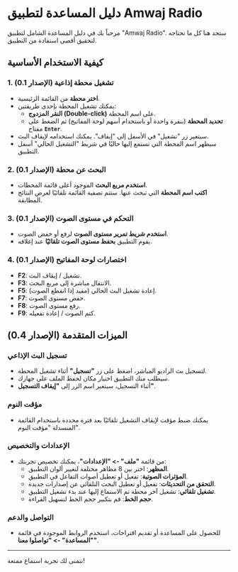# دليل المساعدة لتطبيق Amwaj Radio

مرحباً بك في دليل المساعدة الشامل لتطبيق "Amwaj Radio". ستجد هنا كل ما تحتاجه لتحقيق أقصى استفادة من التطبيق.

## كيفية الاستخدام الأساسية

### 1. تشغيل محطة إذاعية (الإصدار 0.1)
- **اختر محطة** من القائمة الرئيسية.
- يمكنك تشغيل المحطة بإحدى طريقتين:
  - **النقر المزدوج (Double-click)** على اسم المحطة.
  - **تحديد المحطة** (بنقرة واحدة أو باستخدام أسهم لوحة المفاتيح) ثم الضغط على مفتاح **`Enter`**.
- سيتغير زر "تشغيل" في الأسفل إلى "إيقاف". يمكنك استخدامه لإيقاف البث.
- سيظهر اسم المحطة التي تستمع إليها حاليًا في شريط "التشغيل الحالي" أسفل التطبيق.

### 2. البحث عن محطة (الإصدار 0.1)
- **استخدم مربع البحث** الموجود أعلى قائمة المحطات.
- **اكتب اسم المحطة** التي تبحث عنها. ستتم تصفية القائمة تلقائيًا لعرض النتائج المطابقة.

### 3. التحكم في مستوى الصوت (الإصدار 0.1)
- **استخدم شريط تمرير مستوى الصوت** لرفع أو خفض الصوت.
- يقوم التطبيق **بحفظ مستوى الصوت تلقائيًا** عند إغلاقه.

### 4. اختصارات لوحة المفاتيح (الإصدار 0.1)
- **F2**: تشغيل / إيقاف البث.
- **F3**: الانتقال مباشرة إلى مربع البحث.
- **F5**: إعادة تشغيل البث الحالي (مفيد إذا انقطع الصوت).
- **F7**: خفض مستوى الصوت.
- **F8**: رفع مستوى الصوت.
- **F9**: كتم الصوت / إعادة تفعيله.

## الميزات المتقدمة (الإصدار 0.4)

### تسجيل البث الإذاعي
- لتسجيل بث الراديو المباشر، اضغط على زر **"تسجيل"** أثناء تشغيل المحطة.
- سيطلب منك التطبيق اختيار مكان لحفظ الملف على جهازك.
- أثناء التسجيل، سيتغير اسم الزر إلى **"إيقاف التسجيل"**.

### مؤقت النوم
- يمكنك ضبط مؤقت لإيقاف التشغيل تلقائيًا بعد فترة محددة باستخدام القائمة المنسدلة "مؤقت النوم".

### الإعدادات والتخصيص
- من قائمة **"ملف" -> "الإعدادات"**، يمكنك تخصيص تجربتك:
  - **المظهر**: اختر بين 8 مظاهر مختلفة لتغيير ألوان التطبيق.
  - **المؤثرات الصوتية**: تفعيل أو تعطيل أصوات التفاعل في التطبيق.
  - **التحقق من التحديثات**: تفعيل أو تعطيل البحث التلقائي عن إصدارات جديدة.
  - **تشغيل تلقائي**: تشغيل آخر محطة تم الاستماع إليها عند بدء تشغيل التطبيق.
  - **حجم الخط**: قم بتكبير حجم الخط لتسهيل القراءة.

### التواصل والدعم
- للحصول على المساعدة أو تقديم اقتراحات، استخدم الروابط الموجودة في قائمة **"المساعدة" -> "تواصلوا معنا"**.

---
نتمنى لك تجربة استماع ممتعة!
